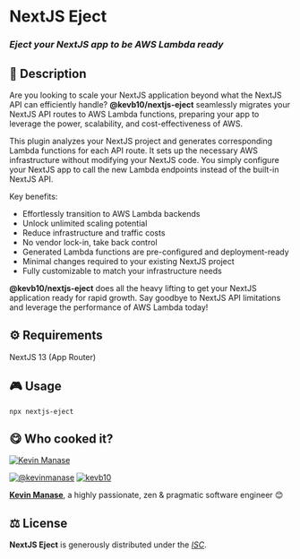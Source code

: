 
# NextJS Eject

### *Eject your NextJS app to be AWS Lambda ready*

## 📄 Description

Are you looking to scale your NextJS application beyond what the NextJS API can efficiently handle? **@kevb10/nextjs-eject** seamlessly migrates your NextJS API routes to AWS Lambda functions, preparing your app to leverage the power, scalability, and cost-effectiveness of AWS.

This plugin analyzes your NextJS project and generates corresponding Lambda functions for each API route. It sets up the necessary AWS infrastructure without modifying your NextJS code. You simply configure your NextJS app to call the new Lambda endpoints instead of the built-in NextJS API.

Key benefits:

- Effortlessly transition to AWS Lambda backends
- Unlock unlimited scaling potential
- Reduce infrastructure and traffic costs  
- No vendor lock-in, take back control
- Generated Lambda functions are pre-configured and deployment-ready
- Minimal changes required to your existing NextJS project
- Fully customizable to match your infrastructure needs

**@kevb10/nextjs-eject** does all the heavy lifting to get your NextJS application ready for rapid growth. Say goodbye to NextJS API limitations and leverage the performance of AWS Lambda today!

## ⚙️ Requirements

NextJS 13 (App Router)

## 🎮 Usage

`npx nextjs-eject`

## 😋 Who cooked it?

[![Kevin Manase](https://s.gravatar.com/avatar/e0947d54020257fb215d7310b6eac5ba?s=200)](https://ph7.me "Kevin Manase personal website")

[![@kevinmanase][twitter-image]](https://twitter.com/kevinmanase) [![kevb10][github-image]](https://github.com/kevb10)

**[Kevin Manase](https://ph7.me)**, a highly passionate, zen &amp; pragmatic software engineer 😊

## ⚖️ License

**NextJS Eject** is generously distributed under the *[ISC](https://opensource.org/licenses/ISC)*.

<!-- GitHub's Markdown reference links -->
[twitter-image]: https://img.shields.io/badge/Twitter-1DA1F2?style=for-the-badge&logo=twitter&logoColor=white
[github-image]: https://img.shields.io/badge/GitHub-100000?style=for-the-badge&logo=github&logoColor=white

<!-- README generated with: https://github.com/pH-7/cool-readme-generator -->

